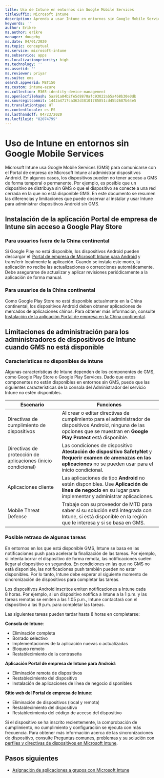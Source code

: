 ```yaml
---
title: Uso de Intune en entornos sin Google Mobile Services
titleSuffix: Microsoft Intune
description: Aprenda a usar Intune en entornos sin Google Mobile Services.
keywords: ''
author: Erikre
ms.author: erikre
manager: dougeby
ms.date: 04/01/2020
ms.topic: conceptual
ms.service: microsoft-intune
ms.subservice: apps
ms.localizationpriority: high
ms.technology: ''
ms.assetid: ''
ms.reviewer: priyar
ms.suite: ems
search.appverid: MET150
ms.custom: intune-azure
ms.collection: M365-identity-device-management
ms.openlocfilehash: 5aa91a84b2fe5d8870afc93022ab5a468b30e0db
ms.sourcegitcommit: 1442a4717ca362d38101785851cd45b2687b64e5
ms.translationtype: HT
ms.contentlocale: es-ES
ms.lasthandoff: 04/23/2020
ms.locfileid: "82074799"
---
```

# <a name="how-to-use-intune-in-environments-without-google-mobile-services"></a>Uso de Intune en entornos sin Google Mobile Services

Microsoft Intune usa Google Mobile Services (GMS) para comunicarse con el Portal de empresa de Microsoft Intune al administrar dispositivos Android. En algunos casos, los dispositivos pueden no tener acceso a GMS de forma temporal o permanente. Por ejemplo, es posible que un dispositivo se distribuya sin GMS o que el dispositivo se conecte a una red cerrada en la que no está disponible GMS. En este documento se resumen las diferencias y limitaciones que puede observar al instalar y usar Intune para administrar dispositivos Android sin GMS.

## <a name="install-the-intune-company-portal-app-without-access-to-the-google-play-store"></a>Instalación de la aplicación Portal de empresa de Intune sin acceso a Google Play Store 

### <a name="for-users-outside-of-mainland-china"></a>Para usuarios fuera de la China continental 

Si Google Play no está disponible, los dispositivos Android pueden descargar el  [Portal de empresa de Microsoft Intune para Android](https://www.microsoft.com/en-us/download/details.aspx?id=49140) y transferir localmente la aplicación. Cuando se instala este modo, la aplicación no recibe las actualizaciones o correcciones automáticamente. Debe asegurarse de actualizar y aplicar revisiones periódicamente a la aplicación de forma manual. 

### <a name="for-users-in-mainland-china"></a>Para usuarios de la China continental 

Como Google Play Store no está disponible actualmente en la China continental, los dispositivos Android deben obtener aplicaciones de mercados de aplicaciones chinos. Para obtener más información, consulte [Instalación de la aplicación Portal de empresa en la China continental](../user-help/install-company-portal-android-china.md).

## <a name="limitations-of-intune-device-administrator-management-when-gms-is-unavailable"></a>Limitaciones de administración para los administradores de dispositivos de Intune cuando GMS no está disponible 

### <a name="unavailable-intune-features"></a>Características no disponibles de Intune

Algunas características de Intune dependen de los componentes de GMS, como Google Play Store o Google Play Services. Dado que estos componentes no están disponibles en entornos sin GMS, puede que las siguientes características de la consola del Administrador del servicio Intune no estén disponibles.  

| Escenario  | Funciones  |
|-----------------------------------------------|--------------------------------------------------------------------------------------------------------------------------------------------------------------|
| Directivas de cumplimiento de dispositivos  | Al crear o editar directivas de cumplimiento para el administrador de dispositivos Android, ninguna de las opciones que se muestran en **Google Play Protect** está disponible.  |
| Directivas de protección de aplicaciones (inicio condicional)  | Las condiciones de dispositivo **Atestación de dispositivo SafetyNet** y **Requerir examen de amenazas en las aplicaciones** no se pueden usar para el inicio condicional.  |
| Aplicaciones cliente  | Las aplicaciones de tipo **Android** no están disponibles. Use **Aplicación de línea de negocio** en su lugar para implementar y administrar aplicaciones.  |
| Mobile Threat Defense  | Trabaje con su proveedor de MTD para saber si su solución está integrada con Intune, si está disponible en la región que le interesa y si se basa en GMS.  |

### <a name="some-tasks-may-be-delayed"></a>Posible retraso de algunas tareas 

En entornos en los que está disponible GMS, Intune se basa en las notificaciones push para acelerar la finalización de las tareas. Por ejemplo, si intenta borrar el dispositivo de forma remota, las notificaciones suelen llegar al dispositivo en segundos. En condiciones en las que no GMS no está disponible, las notificaciones push también pueden no estar disponibles. Por lo tanto, Intune debe esperar al siguiente momento de sincronización de dispositivos para completar las tareas.  

Los dispositivos Android inscritos emiten notificaciones a Intune cada 8 horas. Por ejemplo, si un dispositivo notifica a Intune a la 1 p.m. y las tareas remotas se emiten a las 1:05 p.m., Intune contactará con el dispositivo a las 9 p.m. para completar las tareas. 

Las siguientes tareas pueden tardar hasta 8 horas en completarse: 

**Consola de Intune**:
- Eliminación completa
- Borrado selectivo
- Implementaciones de la aplicación nuevas o actualizadas
- Bloqueo remoto
- Restablecimiento de la contraseña

**Aplicación Portal de empresa de Intune para Android**:
- Eliminación remota de dispositivos
- Restablecimiento del dispositivo
- Instalación de aplicaciones de línea de negocio disponibles

**Sitio web del Portal de empresa de Intune**:
- Eliminación de dispositivos (local y remota)
- Restablecimiento del dispositivo
- Restablecimiento del código de acceso del dispositivo

Si el dispositivo se ha inscrito recientemente, la comprobación de cumplimiento, no cumplimiento y configuración se ejecuta con más frecuencia. Para obtener más información acerca de las sincronizaciones de dispositivo, consulte [Preguntas comunes, problemas y su solución con perfiles y directivas de dispositivos en Microsoft Intune](../configuration/device-profile-troubleshoot.md). 

## <a name="next-steps"></a>Pasos siguientes

- [Asignación de aplicaciones a grupos con Microsoft Intune](../apps/apps-deploy.md)
